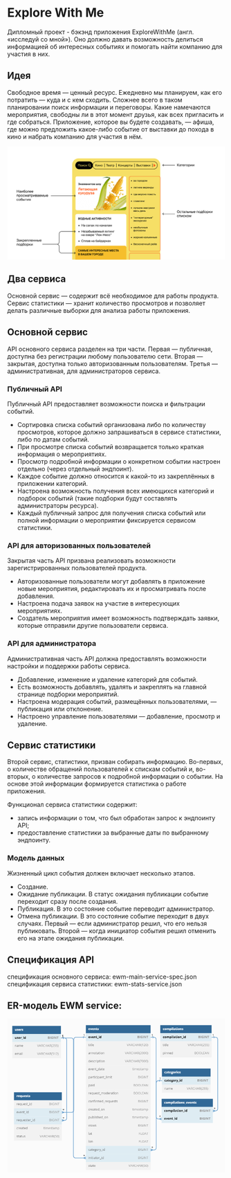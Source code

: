 # Explore With Me
Дипломный проект - бэкэнд приложения ExploreWithMe (англ. «исследуй со мной»). Оно должно давать возможность делиться информацией об интересных событиях и помогать найти компанию для участия в них. 

## Идея
Свободное время — ценный ресурс. Ежедневно мы планируем, как его потратить — куда и с кем сходить. Сложнее всего в таком планировании поиск информации и переговоры. Какие намечаются мероприятия, свободны ли в этот момент друзья, как всех пригласить и где собраться. Приложение, которое вы будете создавать, — афиша, где можно предложить какое-либо событие от выставки до похода в кино и набрать компанию для участия в нём.

![ewm_front.png](ewm_front.png)

## Два сервиса
Основной сервис — содержит всё необходимое для работы продукта.
Сервис статистики — хранит количество просмотров и позволяет делать различные выборки для анализа работы приложения.

## Основной сервис
API основного сервиса разделен на три части. Первая — публичная, доступна без регистрации любому пользователю сети. Вторая — закрытая, доступна только авторизованным пользователям. Третья — административная, для администраторов сервиса.

### Публичный API
Публичный API предоставляет возможности поиска и фильтрации событий.
- Сортировка списка событий организована либо по количеству просмотров, которое должно запрашиваться в сервисе статистики, либо по датам событий.
- При просмотре списка событий возвращается только краткая информация о мероприятиях.
- Просмотр подробной информации о конкретном событии настроен отдельно (через отдельный эндпоинт).
- Каждое событие должно относится к какой-то из закреплённых в приложении категорий.
- Настроена возможность получения всех имеющихся категорий и подборок событий (такие подборки будут составлять администраторы ресурса).
- Каждый публичный запрос для получения списка событий или полной информации о мероприятии фиксируется сервисом статистики.

### API для авторизованных пользователей
Закрытая часть API призвана реализовать возможности зарегистрированных пользователей продукта.
- Авторизованные пользователи могут добавлять в приложение новые мероприятия, редактировать их и просматривать после добавления.
- Настроена подача заявок на участие в интересующих мероприятиях.
- Создатель мероприятия имеет возможность подтверждать заявки, которые отправили другие пользователи сервиса.

### API для администратора
Административная часть API должна предоставлять возможности настройки и поддержки работы сервиса.
- Добавление, изменение и удаление категорий для событий.
- Есть возможность добавлять, удалять и закреплять на главной странице подборки мероприятий.
- Настроена модерация событий, размещённых пользователями, — публикация или отклонение.
- Настроено управление пользователями — добавление, просмотр и удаление.

## Сервис статистики
Второй сервис, статистики, призван собирать информацию. Во-первых, о количестве обращений пользователей к спискам событий и, во-вторых, о количестве запросов к подробной информации о событии. На основе этой информации формируется статистика о работе приложения.

Функционал сервиса статистики содержит:
- запись информации о том, что был обработан запрос к эндпоинту API;
- предоставление статистики за выбранные даты по выбранному эндпоинту.

### Модель данных
Жизненный цикл события должен включает несколько этапов.
- Создание.
- Ожидание публикации. В статус ожидания публикации событие переходит сразу после создания.
- Публикация. В это состояние событие переводит администратор.
- Отмена публикации. В это состояние событие переходит в двух случаях. Первый — если администратор решил, что его нельзя публиковать. Второй — когда инициатор события решил отменить его на этапе ожидания публикации.

## Спецификация API
спецификация основного сервиса: ewm-main-service-spec.json
спецификация сервиса статистики: ewm-stats-service.json

## ER-модель EWM service:
![ewm-service-db.png](ewm-service-db.png)